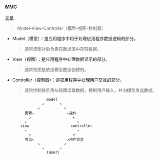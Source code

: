 ### MVC

[文章](https://www.jianshu.com/p/b0aab1ffad93)

> Model-View-Controller（模型-视图-控制器）

- Model（模型）：是应用程序中用于处理应用程序数据逻辑的部分。
  > 通常模型对象负责在数据库中存取数据。
- View（视图）：是应用程序中处理数据显示的部分。
  > 通常视图是依据模型数据创建的。
- Controller（控制器）：是应用程序中处理用户交互的部分。
  > 通常控制器负责从视图读取数据，控制用户输入，并向模型发送数据。

```
                   model
                 ↙       ↖
               ↙           ↖
         更新↙               ↖操作
           ↙                   ↖
         ↙                       ↖
       view                   controller
         ↖                       ↗
           ↖                   ↗
         可见↖               ↗用户交互
               ↖           ↗
                 ↖       ↗
                   (user)
```
